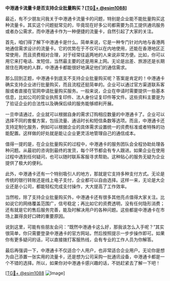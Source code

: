 **中港通卡流量卡是否支持企业批量购买？[[TG💪+ @esim1088](https://t.me/s/esim1088)]**

最近，有不少朋友问我关于中港通卡流量卡的问题，特别是企业能不能批量购买这种流量卡。其实这个问题挺常见的，毕竟现在好多公司都需要为员工提供通讯服务或者办公需求，而中港通卡作为一种便捷的流量卡，自然引起了大家的关注。

首先，咱们得了解下中港通卡是什么。简单来说，它是一种专门针对内地与香港两地通信需求设计的流量卡。它的优势在于不仅可以在内地使用，还能在香港地区正常使用，而且资费相对合理，对于经常往返两地的人来说非常方便。比如，你可以用它来打电话、发短信，当然最主要的还是用来上网。无论是出差、旅游还是长期居住在两地的人群，中港通卡都能很好地满足他们的通信需求。

那么回到正题，中港通卡到底支不支持企业批量购买呢？答案是肯定的！中港通卡确实支持企业进行批量购买，而且流程还挺简单的。企业可以通过官方渠道联系客服或者直接在官网申请批量购买服务。一般来说，企业在申请时需要提供一些基本信息，比如公司的营业执照复印件、法人身份证复印件等文件。这些资料主要是为了验证企业的合法性以及确保后续的服务能够顺利开展。

一旦申请通过，企业就可以根据自身的需求订购相应数量的中港通卡了。企业可以选择不同的套餐方案，包括流量、通话时长和短信条数等选项。而且，中港通卡还支持定制化服务，例如可以根据企业的具体需求设置统一的资费标准或者特殊的功能配置。这样做的好处就是能让企业更灵活地管理自己的通信成本。

值得一提的是，在企业批量购买的过程中，中港通卡的服务团队会全程协助处理各种问题。从最初的咨询到最终的发货，每个环节都会有专人跟进。如果企业在使用过程中遇到任何疑问，也可以随时联系客服寻求帮助。这种贴心的服务无疑为企业提供了极大的便利。

此外，中港通卡还有一个特别吸引人的地方，那就是它支持多种支付方式。无论是传统的银行转账还是线上电子支付，企业都可以自由选择。这样一来，无论是大企业还是小公司，都能轻松完成支付操作，大大提高了工作效率。

当然啦，除了支持企业批量购买外，中港通卡还有很多其他亮点值得大家关注。比如说它的网络覆盖范围广，信号稳定；再比如它的资费透明，没有任何隐形消费；还有就是它的售后服务完善，能及时解决用户的各种问题。这些都是中港通卡在市场上赢得良好口碑的重要原因。

说到这里，可能有些朋友会问：“既然中港通卡这么好，那我该怎么入手呢？”其实很简单，你只需要登录中港通卡的官方网站，然后按照提示一步步操作即可。如果你有更多疑问的话，可以直接拨打客服热线，会有专业的工作人员为你解答。

最后再强调一下，中港通卡不仅适合个人用户，也非常适合企业用户。无论你是想为自己添置一张实用的流量卡，还是想为公司采购一批通讯设备，中港通卡都是一个不错的选择。所以，如果你对中港通卡感兴趣的话，不妨赶紧去了解一下吧！

[[TG💪+ @esim1088](https://t.me/s/esim1088) ![Image](https://i.postimg.cc/4NQfJmqS/Snipaste-2025-05-13-00-14-12.png)]